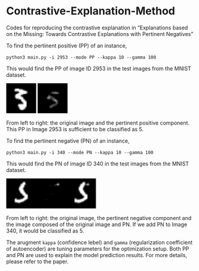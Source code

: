 # Contrastive-Explanation-Method
Codes for reproducing the contrastive explanation in  “Explanations based on the Missing: Towards Contrastive Explanations with Pertinent Negatives”


To find the pertinent positive (PP) of an instance, 

```shell
python3 main.py -i 2953 --mode PP --kappa 10 --gamma 100
```
This would find the PP of image ID 2953 in the test images from the MNIST dataset.

<img src="/Results/PP_ID2953_Gamma_100.0/Orig_original5.png" width="80" height="80"> <img src="/Results/PP_ID2953_Gamma_100.0/Delta_id2953_kappa10.0_Orig5_Adv3_Delta5.png" width="80" height="80">


From left to right: the original image and the pertinent positive component. This PP in Image 2953 is sufficient to be classified as 5.

To find the pertinent negative (PN) of an instance,

```shell
python3 main.py -i 340 --mode PN --kappa 10 --gamma 100
```
This would find the PN of image ID 340 in the test images from the MNIST dataset.

<img src="/Results/PN_ID340_Gamma_100.0/Orig_original3.png" width="80" height="80"><img src="/Results/PN_ID340_Gamma_100.0/Delta_id340_kappa10.0_Orig3_Adv5_Delta8.png" width="80" height="80"><img src="/Results/PN_ID340_Gamma_100.0/Adv_id340_kappa10.0_Orig3_Adv5_Delta8.png" width="80" height="80">


From left to right: the original image, the pertinent negative component and the image composed of the original image and PN. If we add PN to Image 340, it would be classified as 5.

The arugment `kappa` (confidence lebel) and `gamma` (regularization coefficient of autoencoder) are tuning parameters for the optimization setup. Both PP and PN are used to explain the model prediction results. For more details, please refer to the paper.